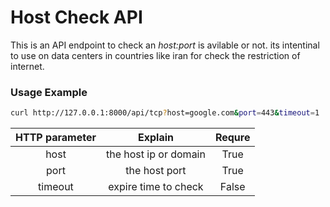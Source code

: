 # Host Check API

This is an API endpoint to check an *host:port* is avilable
or not. its intentinal to use on data centers in countries
like iran for check the restriction of internet.


### Usage Example

```bash
curl http://127.0.0.1:8000/api/tcp?host=google.com&port=443&timeout=1
```

|       HTTP parameter      |           Explain      |       Requre      |
|:-------------------------:|:----------------------:|:-----------------:|
|           host            |  the host ip or domain |        True       |
|           port            |  the host port         |        True       |
|          timeout          |  expire time to check  |        False      |
